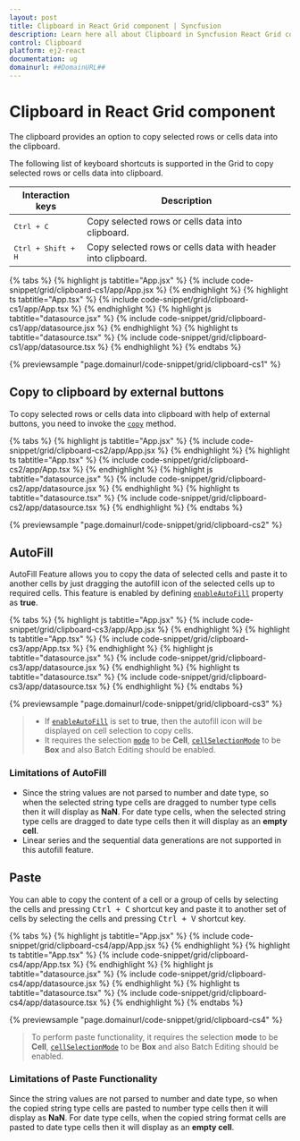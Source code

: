 ```yaml
---
layout: post
title: Clipboard in React Grid component | Syncfusion
description: Learn here all about Clipboard in Syncfusion React Grid component of Syncfusion Essential JS 2 and more.
control: Clipboard 
platform: ej2-react
documentation: ug
domainurl: ##DomainURL##
---
```


# Clipboard in React Grid component

The clipboard provides an option to copy selected rows or cells data into the clipboard.

The following list of keyboard shortcuts is supported in the Grid to copy selected rows or cells data into clipboard.

Interaction keys |Description
-----|-----
<kbd>Ctrl + C</kbd> |Copy selected rows or cells data into clipboard.
<kbd>Ctrl + Shift + H</kbd> |Copy selected rows or cells data with header into clipboard.

{% tabs %}
{% highlight js tabtitle="App.jsx" %}
{% include code-snippet/grid/clipboard-cs1/app/App.jsx %}
{% endhighlight %}
{% highlight ts tabtitle="App.tsx" %}
{% include code-snippet/grid/clipboard-cs1/app/App.tsx %}
{% endhighlight %}
{% highlight js tabtitle="datasource.jsx" %}
{% include code-snippet/grid/clipboard-cs1/app/datasource.jsx %}
{% endhighlight %}
{% highlight ts tabtitle="datasource.tsx" %}
{% include code-snippet/grid/clipboard-cs1/app/datasource.tsx %}
{% endhighlight %}
{% endtabs %}

 {% previewsample "page.domainurl/code-snippet/grid/clipboard-cs1" %}

## Copy to clipboard by external buttons

To copy selected rows or cells data into clipboard with help of external buttons, you need to invoke the [`copy`](https://ej2.syncfusion.com/angular/documentation/api/grid/clipboard/#copy) method.

{% tabs %}
{% highlight js tabtitle="App.jsx" %}
{% include code-snippet/grid/clipboard-cs2/app/App.jsx %}
{% endhighlight %}
{% highlight ts tabtitle="App.tsx" %}
{% include code-snippet/grid/clipboard-cs2/app/App.tsx %}
{% endhighlight %}
{% highlight js tabtitle="datasource.jsx" %}
{% include code-snippet/grid/clipboard-cs2/app/datasource.jsx %}
{% endhighlight %}
{% highlight ts tabtitle="datasource.tsx" %}
{% include code-snippet/grid/clipboard-cs2/app/datasource.tsx %}
{% endhighlight %}
{% endtabs %}

 {% previewsample "page.domainurl/code-snippet/grid/clipboard-cs2" %}

## AutoFill

AutoFill Feature allows you to copy the data of selected cells and paste it to another cells by just dragging the autofill icon of the selected cells up to required cells. This feature is enabled by defining [`enableAutoFill`](https://ej2.syncfusion.com/angular/documentation/api/grid/#enableautofill) property as **true**.

{% tabs %}
{% highlight js tabtitle="App.jsx" %}
{% include code-snippet/grid/clipboard-cs3/app/App.jsx %}
{% endhighlight %}
{% highlight ts tabtitle="App.tsx" %}
{% include code-snippet/grid/clipboard-cs3/app/App.tsx %}
{% endhighlight %}
{% highlight js tabtitle="datasource.jsx" %}
{% include code-snippet/grid/clipboard-cs3/app/datasource.jsx %}
{% endhighlight %}
{% highlight ts tabtitle="datasource.tsx" %}
{% include code-snippet/grid/clipboard-cs3/app/datasource.tsx %}
{% endhighlight %}
{% endtabs %}

 {% previewsample "page.domainurl/code-snippet/grid/clipboard-cs3" %}

> * If [`enableAutoFill`](https://ej2.syncfusion.com/angular/documentation/api/grid/#enableautofill) is set to **true**, then the autofill icon will be displayed on cell selection to copy cells.
> * It requires the selection [`mode`](https://ej2.syncfusion.com/angular/documentation/api/grid/selectionSettingsModel/#mode) to be **Cell**,  [`cellSelectionMode`](https://ej2.syncfusion.com/angular/documentation/api/grid/selectionSettingsModel/#cellselectionmode) to be **Box** and also Batch Editing should be enabled.

### Limitations of AutoFill

* Since the string values are not parsed to number and date type, so when the selected string type cells are dragged to number type cells then it will display as **NaN**. For date type cells, when the selected string type cells are dragged to date type cells then it will display as an **empty cell**.
* Linear series and the sequential data generations are not supported in this autofill feature.

## Paste

You can able to copy the content of a cell or a group of cells by selecting the cells and pressing <kbd>Ctrl + C</kbd> shortcut key and paste it to another set of cells by selecting the cells and pressing <kbd>Ctrl + V</kbd> shortcut key.

{% tabs %}
{% highlight js tabtitle="App.jsx" %}
{% include code-snippet/grid/clipboard-cs4/app/App.jsx %}
{% endhighlight %}
{% highlight ts tabtitle="App.tsx" %}
{% include code-snippet/grid/clipboard-cs4/app/App.tsx %}
{% endhighlight %}
{% highlight js tabtitle="datasource.jsx" %}
{% include code-snippet/grid/clipboard-cs4/app/datasource.jsx %}
{% endhighlight %}
{% highlight ts tabtitle="datasource.tsx" %}
{% include code-snippet/grid/clipboard-cs4/app/datasource.tsx %}
{% endhighlight %}
{% endtabs %}

 {% previewsample "page.domainurl/code-snippet/grid/clipboard-cs4" %}

> To perform paste functionality, it requires the selection **mode** to be **Cell**,  [`cellSelectionMode`](https://ej2.syncfusion.com/angular/documentation/api/grid/selectionSettingsModel/#cellselectionmode) to be **Box** and also Batch Editing should be enabled.

### Limitations of Paste Functionality

Since the string values are not parsed to number and date type, so when the copied string type cells are pasted to number type cells then it will display as **NaN**. For date type cells, when the copied string format cells are pasted to date type cells then it will display as an **empty cell**.